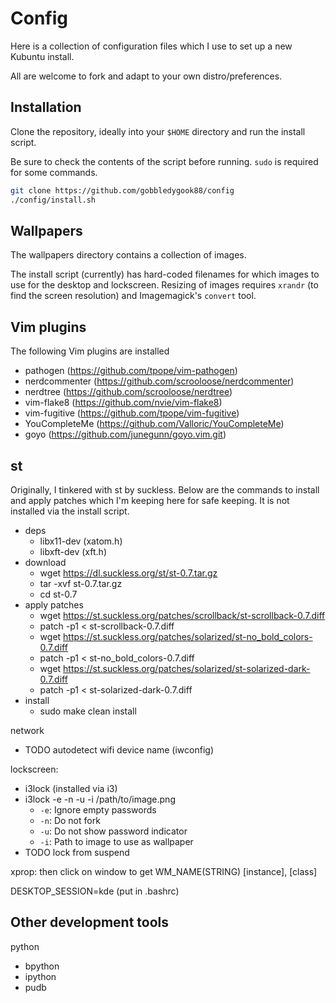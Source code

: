 Config
======

Here is a collection of configuration files which I use to set up a new Kubuntu install.

All are welcome to fork and adapt to your own distro/preferences.

## Installation

Clone the repository, ideally into your `$HOME` directory and run the install script.

Be sure to check the contents of the script before running. `sudo` is required for some commands.

```bash
git clone https://github.com/gobbledygook88/config
./config/install.sh
```

## Wallpapers

The wallpapers directory contains a collection of images.

The install script (currently) has hard-coded filenames for which images to use for the desktop and lockscreen.
Resizing of images requires `xrandr` (to find the screen resolution) and Imagemagick's `convert` tool.

## Vim plugins

The following Vim plugins are installed

- pathogen (https://github.com/tpope/vim-pathogen)
- nerdcommenter (https://github.com/scrooloose/nerdcommenter)
- nerdtree (https://github.com/scrooloose/nerdtree)
- vim-flake8 (https://github.com/nvie/vim-flake8)
- vim-fugitive (https://github.com/tpope/vim-fugitive)
- YouCompleteMe (https://github.com/Valloric/YouCompleteMe)
- goyo (https://github.com/junegunn/goyo.vim.git)

## st

Originally, I tinkered with st by suckless. Below are the commands to install and apply patches which I'm
keeping here for safe keeping. It is not installed via the install script.

- deps
  - libx11-dev (xatom.h)
  - libxft-dev (xft.h)
- download
  - wget https://dl.suckless.org/st/st-0.7.tar.gz
  - tar -xvf st-0.7.tar.gz
  - cd st-0.7
- apply patches
  - wget https://st.suckless.org/patches/scrollback/st-scrollback-0.7.diff  
  - patch -p1 < st-scrollback-0.7.diff
  - wget https://st.suckless.org/patches/solarized/st-no_bold_colors-0.7.diff
  - patch -p1 < st-no_bold_colors-0.7.diff
  - wget https://st.suckless.org/patches/solarized/st-solarized-dark-0.7.diff
  - patch -p1 < st-solarized-dark-0.7.diff
- install
  - sudo make clean install

network
- TODO autodetect wifi device name (iwconfig)

lockscreen:
- i3lock (installed via i3)
- i3lock -e -n -u -i /path/to/image.png
  - `-e`: Ignore empty passwords
  - `-n`: Do not fork
  - `-u`: Do not show password indicator
  - `-i`: Path to image to use as wallpaper
- TODO lock from suspend

xprop: then click on window to get WM_NAME(STRING) [instance], [class]

DESKTOP_SESSION=kde (put in .bashrc)

## Other development tools

python
- bpython
- ipython
- pudb
